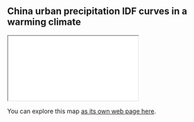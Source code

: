 ## China urban precipitation IDF curves in a warming climate

<iframe src="IDF_map.html"></iframe>

You can explore this map [as its own web page here](IDF_map.html).

